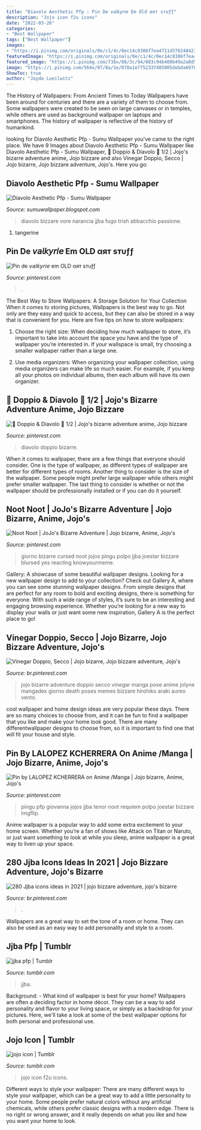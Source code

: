 ```yaml
---
title: "Diavolo Aesthetic Pfp : Pin De 𝘷𝘢𝘭𝘬𝘺𝘳𝘪𝘦 Em Old αят ѕтυƒƒ"
description: "Jojo icon f2u icons"
date: "2022-03-26"
categories:
- "Best Wallpaper"
tags: ["Best Wallpaper"]
images:
- "https://i.pinimg.com/originals/0e/c1/4c/0ec14c8386f7ea4711d37824842372a2.gif"
featuredImage: "https://i.pinimg.com/originals/0e/c1/4c/0ec14c8386f7ea4711d37824842372a2.gif"
featured_image: "https://i.pinimg.com/736x/08/3c/94/083c94b400b49a2a8d5fb0ff6b571905.jpg"
image: "https://i.pinimg.com/564x/07/8a/1e/078a1e7752337485005debda69704d66.jpg"
ShowToc: true
author: "Jayda Lueilwitz"
---
```



The History of Wallpapers: From Ancient Times to Today
Wallpapers have been around for centuries and there are a variety of them to choose from. Some wallpapers were created to be seen on large canvases or in temples, while others are used as background wallpaper on laptops and smartphones. The history of wallpaper is reflective of the history of humankind.

	

		
looking for Diavolo Aesthetic Pfp - Sumu Wallpaper you've came to the right place. We have 9 Images about Diavolo Aesthetic Pfp - Sumu Wallpaper like Diavolo Aesthetic Pfp - Sumu Wallpaper, 🌟 Doppio &amp; Diavolo 🌟 1/2 | Jojo&#039;s bizarre adventure anime, Jojo bizzare and also Vinegar Doppio, Secco | Jojo bizarre, Jojo bizzare adventure, Jojo&#039;s. Here you go:
		
    
## Diavolo Aesthetic Pfp - Sumu Wallpaper

<img loading=lazy src="https://i.pinimg.com/564x/07/8a/1e/078a1e7752337485005debda69704d66.jpg" onerror="this.onerror=null;this.src='https://tse1.mm.bing.net/th?id=OIP.iwEtOJxqQnY_OuRjBNGSSQHaHa&amp;pid=15.1';" alt="Diavolo Aesthetic Pfp - Sumu Wallpaper">

_Source: sumuwallpaper.blogspot.com_

>diavolo bizzare vore narancia jjba fugo trish abbacchio passione. 

	

1. tangerine 

    
## Pin De 𝘷𝘢𝘭𝘬𝘺𝘳𝘪𝘦 Em OLD αят ѕтυƒƒ

<img loading=lazy src="https://i.pinimg.com/736x/5f/3d/7a/5f3d7abe60165d5fb4a48c2cdbbd54fb.jpg" onerror="this.onerror=null;this.src='https://tse3.mm.bing.net/th?id=OIP.ju5E68xnMYBdn6o6ASCBjQHaFj&amp;pid=15.1';" alt="Pin de 𝘷𝘢𝘭𝘬𝘺𝘳𝘪𝘦 em OLD αят ѕтυƒƒ">

_Source: pinterest.com_

>. 

	

The Best Way to Store Wallpapers: A Storage Solution for Your Collection
When it comes to storing pictures, Wallpapers is the best way to go. Not only are they easy and quick to access, but they can also be stored in a way that is convenient for you. Here are five tips on how to store wallpapers:
1) Choose the right size: When deciding how much wallpaper to store, it’s important to take into account the space you have and the type of wallpaper you’re interested in. If your wallspace is small, try choosing a smaller wallpaper rather than a large one.

2) Use media organizers: When organizing your wallpaper collection, using media organizers can make life so much easier. For example, if you keep all your photos on individual albums, then each album will have its own organizer.

    
## 🌟 Doppio &amp; Diavolo 🌟 1/2 | Jojo&#039;s Bizarre Adventure Anime, Jojo Bizzare

<img loading=lazy src="https://i.pinimg.com/736x/21/96/c2/2196c22aa874496d76c027c3834916d4.jpg" onerror="this.onerror=null;this.src='https://tse4.mm.bing.net/th?id=OIP.RbYNIaQH7QDu6EPU2i-T2wHaHa&amp;pid=15.1';" alt="🌟 Doppio &amp; Diavolo 🌟 1/2 | Jojo&#039;s bizarre adventure anime, Jojo bizzare">

_Source: pinterest.com_

>diavolo doppio bizarre. 

	

When it comes to wallpaper, there are a few things that everyone should consider. One is the type of wallpaper, as different types of wallpaper are better for different types of rooms. Another thing to consider is the size of the wallpaper. Some people might prefer large wallpaper while others might prefer smaller wallpaper. The last thing to consider is whether or not the wallpaper should be professionally installed or if you can do it yourself.

    
## Noot Noot | JoJo&#039;s Bizarre Adventure | Jojo Bizarre, Anime, Jojo&#039;s

<img loading=lazy src="https://i.pinimg.com/736x/08/3c/94/083c94b400b49a2a8d5fb0ff6b571905.jpg" onerror="this.onerror=null;this.src='https://tse1.mm.bing.net/th?id=OIP.50Mh1a2dhNYJKqAifrKCEQHaHa&amp;pid=15.1';" alt="Noot Noot | JoJo&#039;s Bizarre Adventure | Jojo bizarre, Anime, Jojo&#039;s">

_Source: pinterest.com_

>giorno bizarre cursed noot jojos pingu polpo jjba joestar bizzare blursed yes reacting knowyourmeme. 

	

Gallery: A showcase of some beautiful wallpaper designs.
Looking for a new wallpaper design to add to your collection? Check out Gallery A, where you can see some stunning wallpaper designs. From simple designs that are perfect for any room to bold and exciting designs, there is something for everyone. With such a wide range of styles, it’s sure to be an interesting and engaging browsing experience. Whether you’re looking for a new way to display your walls or just want some new inspiration, Gallery A is the perfect place to go!





	
	
    
## Vinegar Doppio, Secco | Jojo Bizarre, Jojo Bizzare Adventure, Jojo&#039;s

<img loading=lazy src="https://i.pinimg.com/originals/bb/f6/aa/bbf6aaaa2ba8d825eb49a5eb5b0f3126.jpg" onerror="this.onerror=null;this.src='https://tse1.mm.bing.net/th?id=OIP.0slvdbGR2PXZXlPHaRzdvgHaL3&amp;pid=15.1';" alt="Vinegar Doppio, Secco | Jojo bizarre, Jojo bizzare adventure, Jojo&#039;s">

_Source: br.pinterest.com_

>jojo bizarre adventure doppio secco vinegar manga pose anime jolyne mangadex giorno death poses memes bizzare hirohiko araki aureo vento. 

	

cool wallpaper and home design ideas are very popular these days. There are so many choices to choose from, and it can be fun to find a wallpaper that you like and make your home look good. There are many differentwallpaper designs to choose from, so it is important to find one that will fit your house and style.

    
## Pin By LALOPEZ KCHERRERA On Anime /Manga | Jojo Bizarre, Anime, Jojo&#039;s

<img loading=lazy src="https://i.pinimg.com/originals/0e/c1/4c/0ec14c8386f7ea4711d37824842372a2.gif" onerror="this.onerror=null;this.src='https://tse4.mm.bing.net/th?id=OIP.LOG17NURmnG7-9jTCwTUnwHaHa&amp;pid=15.1';" alt="Pin by LALOPEZ KCHERRERA on Anime /Manga | Jojo bizarre, Anime, Jojo&#039;s">

_Source: pinterest.com_

>pingu pfp giovanna jojos jjba tenor noot requiem polpo joestar bizzare imgflip. 

	

Anime wallpaper is a popular way to add some extra excitement to your home screen. Whether you’re a fan of shows like Attack on Titan or Naruto, or just want something to look at while you sleep, anime wallpaper is a great way to liven up your space.

    
## 280 Jjba Icons Ideas In 2021 | Jojo Bizzare Adventure, Jojo&#039;s Bizarre

<img loading=lazy src="https://i.pinimg.com/236x/b5/3e/78/b53e78fd790e2311a04e084d8889ddb5.jpg" onerror="this.onerror=null;this.src='https://tse4.mm.bing.net/th?id=OIP.FsvopI9N_tICs8_FtebGtwAAAA&amp;pid=15.1';" alt="280 Jjba icons ideas in 2021 | jojo bizzare adventure, jojo&#039;s bizarre">

_Source: br.pinterest.com_

>. 

	

Wallpapers are a great way to set the tone of a room or home. They can also be used as an easy way to add personality and style to a room.

    
## Jjba Pfp | Tumblr

<img loading=lazy src="https://64.media.tumblr.com/41de4f6e26deba22594655eb1ecef1cf/521c57a3df3fdf17-89/s500x750/e520313e034af5149409244e0b073173c64239eb.png" onerror="this.onerror=null;this.src='https://tse1.mm.bing.net/th?id=OIP.jRVS7ZKCCuQo2tv3bb7CXgHaHa&amp;pid=15.1';" alt="jjba pfp | Tumblr">

_Source: tumblr.com_

>jjba. 

	

Background: - What kind of wallpaper is best for your home?
Wallpapers are often a deciding factor in home décor. They can be a way to add personality and flavor to your living space, or simply as a backdrop for your pictures. Here, we'll take a look at some of the best wallpaper options for both personal and professional use.

    
## Jojo Icon | Tumblr

<img loading=lazy src="https://64.media.tumblr.com/1fd293db0943d700634180e69cf81daf/d75b4d281e6fe4fb-e9/s640x960/ac3f21b2974007e2ccfcb261c1819717863b174a.jpg" onerror="this.onerror=null;this.src='https://tse4.mm.bing.net/th?id=OIP.bkPPXZnEqFxEK7efgmuJhAAAAA&amp;pid=15.1';" alt="jojo icon | Tumblr">

_Source: tumblr.com_

>jojo icon f2u icons. 

	

Different ways to style your wallpaper:
There are many different ways to style your wallpaper, which can be a great way to add a little personality to your home. Some people prefer natural colors without any artificial chemicals, while others prefer classic designs with a modern edge. There is no right or wrong answer, and it really depends on what you like and how you want your home to look.

